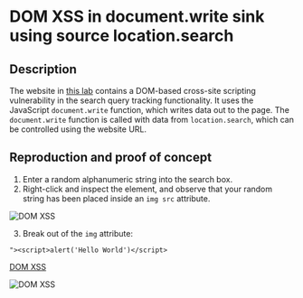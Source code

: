 # DOM XSS in document.write sink using source location.search

## Description

The website in [this lab](https://portswigger.net/web-security/cross-site-scripting/dom-based/lab-document-write-sink) contains a DOM-based cross-site scripting vulnerability in the search query tracking functionality. It uses the JavaScript `document.write` function, which writes data out to the page. The `document.write` function is called with data from `location.search`, which can be controlled using the website URL.

## Reproduction and proof of concept

1. Enter a random alphanumeric string into the search box.
2. Right-click and inspect the element, and observe that your random string has been placed inside an `img src` attribute.

![DOM XSS](/_static/images/dom2.png)

3. Break out of the `img` attribute:

```text
"><script>alert('Hello World')</script>
```

[DOM XSS](/_static/images/dom5.png)

![DOM XSS](/_static/images/dom6.png)
